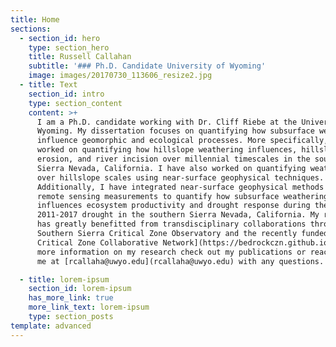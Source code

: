 ```yaml
---
title: Home
sections:
  - section_id: hero
    type: section_hero
    title: Russell Callahan
    subtitle: '### Ph.D. Candidate University of Wyoming'
    image: images/20170730_113606_resize2.jpg
  - title: Text
    section_id: intro
    type: section_content
    content: >+
      I am a Ph.D. candidate working with Dr. Cliff Riebe at the University of
      Wyoming. My dissertation focuses on quantifying how subsurface weathering
      influence geomorphic and ecological processes. More specifically, I have
      worked on quantifying how hillslope weathering influences, hillslope
      erosion, and river incision over millennial timescales in the southern
      Sierra Nevada, California. I have also worked on quantifying weathering
      over hillslope scales using near-surface geophysical techniques.
      Additionally, I have integrated near-surface geophysical methods and
      remote sensing measurements to quantify how subsurface weathering
      influences ecosystem productivity and drought response during the historic
      2011-2017 drought in the southern Sierra Nevada, California. My research
      has greatly benefitted from transdisciplinary collaborations through the
      Southern Sierra Critical Zone Observatory and the recently funded [Bedrock
      Critical Zone Collaborative Network](https://bedrockczn.github.io/). For
      more information on my research check out my publications or reach out to
      me at [rcallaha@uwyo.edu](rcallaha@uwyo.edu) with any questions.

  - title: lorem-ipsum
    section_id: lorem-ipsum
    has_more_link: true
    more_link_text: lorem-ipsum
    type: section_posts
template: advanced
---
```

